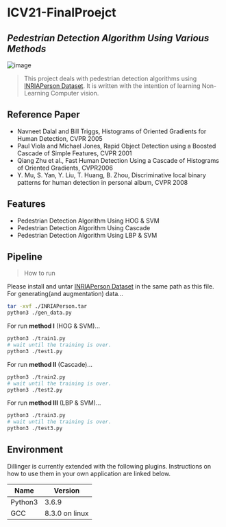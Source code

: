 # ICV21-FinalProejct
## _Pedestrian Detection Algorithm Using Various Methods_
![image](https://user-images.githubusercontent.com/24820139/121356404-c3e23e80-c96b-11eb-84a7-b3184a9dccf6.png)


>This project deals with pedestrian detection algorithms using [INRIAPerson Dataset](http://pascal.inrialpes.fr/data/human/). It is written with the intention of learning Non-Learning Computer vision.

## Reference Paper

- Navneet Dalal and Bill Triggs, Histograms of Oriented Gradients for Human Detection, CVPR 2005
- Paul Viola and Michael Jones, Rapid Object Detection using a Boosted Cascade of Simple Features, CVPR 2001
- Qiang Zhu et al., Fast Human Detection Using a Cascade of Histograms of Oriented Gradients, CVPR2006
- Y. Mu, S. Yan, Y. Liu, T. Huang, B. Zhou, Discriminative local binary patterns for human detection in personal album, CVPR 2008

## Features

- Pedestrian Detection Algorithm Using HOG & SVM
- Pedestrian Detection Algorithm Using Cascade
- Pedestrian Detection Algorithm Using LBP & SVM

## Pipeline
> How to run

Please install and untar [INRIAPerson Dataset](http://pascal.inrialpes.fr/data/human/)  in the same path as this file.
For generating(and augmentation) data...

```sh
tar -xvf ./INRIAPerson.tar
python3 ./gen_data.py
```

For run **method I** (HOG & SVM)...

```sh
python3 ./train1.py
# wait until the training is over.
python3 ./test1.py
```

For run **method II** (Cascade)...

```sh
python3 ./train2.py
# wait until the training is over.
python3 ./test2.py
```

For run **method III** (LBP & SVM)...

```sh
python3 ./train3.py
# wait until the training is over.
python3 ./test3.py
```

## Environment

Dillinger is currently extended with the following plugins.
Instructions on how to use them in your own application are linked below.

| Name | Version |
| ------ | ------ |
| Python3 | 3.6.9 |
| GCC | 8.3.0 on linux |
